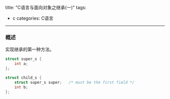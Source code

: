 title: "C语言与面向对象之继承(一)"
tags: 
- c
categories: C语言
---

### 概述
实现继承的第一种方法。

<!-- more -->


``` c
struct super_s {
    int a;
};

struct child_s {
    struct super_s super;   /* must be the first field */
    int b;
};
```

